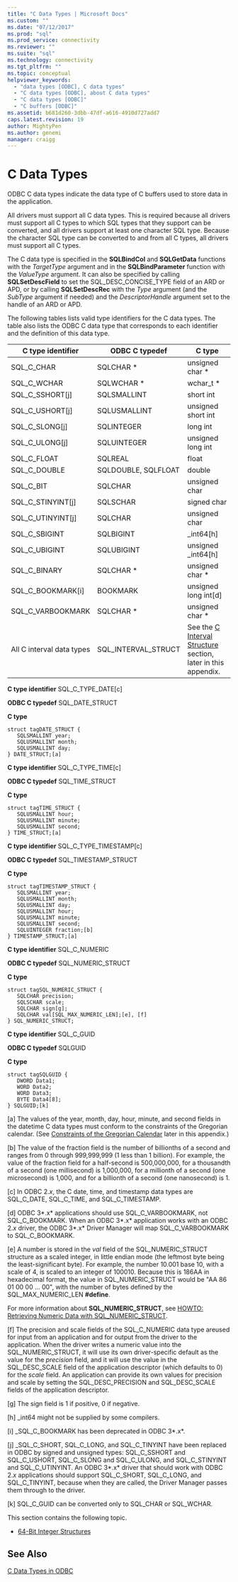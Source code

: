 ```yaml
---
title: "C Data Types | Microsoft Docs"
ms.custom: ""
ms.date: "07/12/2017"
ms.prod: "sql"
ms.prod_service: connectivity
ms.reviewer: ""
ms.suite: "sql"
ms.technology: connectivity
ms.tgt_pltfrm: ""
ms.topic: conceptual
helpviewer_keywords: 
  - "data types [ODBC], C data types"
  - "C data types [ODBC], about C data types"
  - "C data types [ODBC]"
  - "C buffers [ODBC]"
ms.assetid: b681d260-3dbb-47df-a616-4910d727add7
caps.latest.revision: 19
author: MightyPen
ms.author: genemi
manager: craigg
---
```

# C Data Types
ODBC C data types indicate the data type of C buffers used to store data in the application.  
  
 All drivers must support all C data types. This is required because all drivers must support all C types to which SQL types that they support can be converted, and all drivers support at least one character SQL type. Because the character SQL type can be converted to and from all C types, all drivers must support all C types.  
  
 The C data type is specified in the **SQLBindCol** and **SQLGetData** functions with the *TargetType* argument and in the **SQLBindParameter** function with the *ValueType* argument. It can also be specified by calling **SQLSetDescField** to set the SQL_DESC_CONCISE_TYPE field of an ARD or APD, or by calling **SQLSetDescRec** with the *Type* argument (and the *SubType* argument if needed) and the *DescriptorHandle* argument set to the handle of an ARD or APD.  
  
 The following tables lists valid type identifiers for the C data types. The table also lists the ODBC C data type that corresponds to each identifier and the definition of this data type.  
  
|C type identifier|ODBC C typedef|C type|  
|-----------------------|--------------------|------------|  
|SQL_C_CHAR|SQLCHAR *|unsigned char *|  
|SQL_C_WCHAR|SQLWCHAR *|wchar_t *|  
|SQL_C_SSHORT[j]|SQLSMALLINT|short int|  
|SQL_C_USHORT[j]|SQLUSMALLINT|unsigned short int|  
|SQL_C_SLONG[j]|SQLINTEGER|long int|  
|SQL_C_ULONG[j]|SQLUINTEGER|unsigned long int|  
|SQL_C_FLOAT|SQLREAL|float|  
|SQL_C_DOUBLE|SQLDOUBLE, SQLFLOAT|double|  
|SQL_C_BIT|SQLCHAR|unsigned char|  
|SQL_C_STINYINT[j]|SQLSCHAR|signed char|  
|SQL_C_UTINYINT[j]|SQLCHAR|unsigned char|  
|SQL_C_SBIGINT|SQLBIGINT|_int64[h]|  
|SQL_C_UBIGINT|SQLUBIGINT|unsigned _int64[h]|  
|SQL_C_BINARY|SQLCHAR *|unsigned char *|  
|SQL_C_BOOKMARK[i]|BOOKMARK|unsigned long int[d]|  
|SQL_C_VARBOOKMARK|SQLCHAR *|unsigned char *|  
|All C interval data types|SQL_INTERVAL_STRUCT|See the [C Interval Structure](../../../odbc/reference/appendixes/c-interval-structure.md) section, later in this appendix.|  
  
 **C type identifier** SQL_C_TYPE_DATE[c]  
  
 **ODBC C typedef** SQL_DATE_STRUCT  
  
 **C type**  
  
```  
struct tagDATE_STRUCT {  
   SQLSMALLINT year;  
   SQLUSMALLINT month;  
   SQLUSMALLINT day;    
} DATE_STRUCT;[a]  
```  
  
 **C type identifier** SQL_C_TYPE_TIME[c]  
  
 **ODBC C typedef** SQL_TIME_STRUCT  
  
 **C type**  
  
```  
struct tagTIME_STRUCT {  
   SQLUSMALLINT hour;  
   SQLUSMALLINT minute;  
   SQLUSMALLINT second;  
} TIME_STRUCT;[a]  
```  
  
 **C type identifier** SQL_C_TYPE_TIMESTAMP[c]  
  
 **ODBC C typedef** SQL_TIMESTAMP_STRUCT  
  
 **C type**  
  
```  
struct tagTIMESTAMP_STRUCT {  
   SQLSMALLINT year;  
   SQLUSMALLINT month;  
   SQLUSMALLINT day;  
   SQLUSMALLINT hour;  
   SQLUSMALLINT minute;  
   SQLUSMALLINT second;  
   SQLUINTEGER fraction;[b]   
} TIMESTAMP_STRUCT;[a]  
```  
  
 **C type identifier** SQL_C_NUMERIC  
  
 **ODBC C typedef** SQL_NUMERIC_STRUCT  
  
 **C type**  
  
```  
struct tagSQL_NUMERIC_STRUCT {  
   SQLCHAR precision;  
   SQLSCHAR scale;  
   SQLCHAR sign[g];  
   SQLCHAR val[SQL_MAX_NUMERIC_LEN];[e], [f]   
} SQL_NUMERIC_STRUCT;  
```  
  
 **C type identifier** SQL_C_GUID  
  
 **ODBC C typedef** SQLGUID  
  
 **C type**  
  
```  
struct tagSQLGUID {  
   DWORD Data1;  
   WORD Data2;  
   WORD Data3;  
   BYTE Data4[8];  
} SQLGUID;[k]  
```  
  
 [a]   The values of the year, month, day, hour, minute, and second fields in the datetime C data types must conform to the constraints of the Gregorian calendar. (See [Constraints of the Gregorian Calendar](../../../odbc/reference/appendixes/constraints-of-the-gregorian-calendar.md) later in this appendix.)  
  
 [b]   The value of the fraction field is the number of billionths of a second and ranges from 0 through 999,999,999 (1 less than 1 billion). For example, the value of the fraction field for a half-second is 500,000,000, for a thousandth of a second (one millisecond) is 1,000,000, for a millionth of a second (one microsecond) is 1,000, and for a billionth of a second (one nanosecond) is 1.  
  
 [c]   In ODBC 2.*x*, the C date, time, and timestamp data types are SQL_C_DATE, SQL_C_TIME, and SQL_C_TIMESTAMP.  
  
 [d]   ODBC 3*.x* applications should use SQL_C_VARBOOKMARK, not SQL_C_BOOKMARK. When an ODBC 3*.x* application works with an ODBC 2.*x* driver, the ODBC 3*.x* Driver Manager will map SQL_C_VARBOOKMARK to SQL_C_BOOKMARK.  
  
 [e]   A number is stored in the *val* field of the SQL_NUMERIC_STRUCT structure as a scaled integer, in little endian mode (the leftmost byte being the least-significant byte). For example, the number 10.001 base 10, with a scale of 4, is scaled to an integer of 100010. Because this is 186AA in hexadecimal format, the value in SQL_NUMERIC_STRUCT would be "AA 86 01 00 00 ... 00", with the number of bytes defined by the SQL_MAX_NUMERIC_LEN **#define**.  
  
 For more information about **SQL_NUMERIC_STRUCT**, see [HOWTO: Retrieving Numeric Data with SQL_NUMERIC_STRUCT](retrieve-numeric-data-sql-numeric-struct-kb222831.md).  
  
 [f]   The precision and scale fields of the SQL_C_NUMERIC data type areused for input from an application and for output from the driver to the application. When the driver writes a numeric value into the SQL_NUMERIC_STRUCT, it will use its own driver-specific default as the value for the *precision* field, and it will use the value in the SQL_DESC_SCALE field of the application descriptor (which defaults to 0) for the *scale* field. An application can provide its own values for precision and scale by setting the SQL_DESC_PRECISION and SQL_DESC_SCALE fields of the application descriptor.  
  
 [g]   The sign field is 1 if positive, 0 if negative.  
  
 [h]   _int64 might not be supplied by some compilers.  
  
 [i]   _SQL_C_BOOKMARK has been deprecated in ODBC 3*.x*.  
  
 [j]   _SQL_C_SHORT, SQL_C_LONG, and SQL_C_TINYINT have been replaced in ODBC by signed and unsigned types: SQL_C_SSHORT and SQL_C_USHORT, SQL_C_SLONG and SQL_C_ULONG, and SQL_C_STINYINT and SQL_C_UTINYINT. An ODBC 3*.x* driver that should work with ODBC 2.*x* applications should support SQL_C_SHORT, SQL_C_LONG, and SQL_C_TINYINT, because when they are called, the Driver Manager passes them through to the driver.  
  
 [k]   SQL_C_GUID can be converted only to SQL_CHAR or SQL_WCHAR.  
  
 This section contains the following topic.  
  
-   [64-Bit Integer Structures](../../../odbc/reference/appendixes/64-bit-integer-structures.md)  
  
## See Also  
 [C Data Types in ODBC](../../../odbc/reference/develop-app/c-data-types-in-odbc.md)
